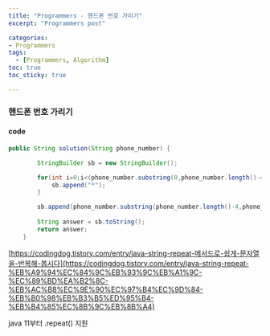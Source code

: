 ```yaml
---
title: "Programmers - 핸드폰 번호 가리기"
excerpt: "Programmers post"

categories:
- Programmers
tags:
  - [Programmers, Algorithm]
toc: true
toc_sticky: true

---
```

### 핸드폰 번호 가리기

#### code
```java
public String solution(String phone_number) {

        StringBuilder sb = new StringBuilder();

        for(int i=0;i<(phone_number.substring(0,phone_number.length()-4)).length();i++){
            sb.append("*");
        }

        sb.append(phone_number.substring(phone_number.length()-4,phone_number.length()));
        
        String answer = sb.toString();
        return answer;
    }
```

[https://codingdog.tistory.com/entry/java-string-repeat-메서드로-쉽게-문자열을-반복해-봅시다](https://codingdog.tistory.com/entry/java-string-repeat-%EB%A9%94%EC%84%9C%EB%93%9C%EB%A1%9C-%EC%89%BD%EA%B2%8C-%EB%AC%B8%EC%9E%90%EC%97%B4%EC%9D%84-%EB%B0%98%EB%B3%B5%ED%95%B4-%EB%B4%85%EC%8B%9C%EB%8B%A4)

java 11부터 .repeat() 지원